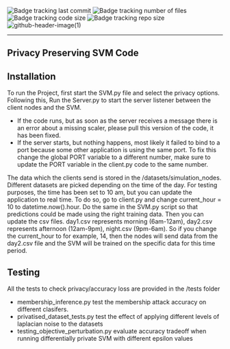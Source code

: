 ![Badge tracking last commit](https://img.shields.io/github/last-commit/Preffet/PPSVM?color=%23013987)
![Badge tracking number of files](https://img.shields.io/github/directory-file-count/Preffet/PPSVM?color=%23016a87)
![Badge tracking code size](https://img.shields.io/github/languages/code-size/Preffet/PPSVM?color=%2301877a)
![Badge tracking repo size](https://img.shields.io/github/repo-size/Preffet/PPSVM?color=%23013987)
![github-header-image(1)](https://github.com/Preffet/PPSVM/assets/84241003/3a7b177e-67ee-4780-8c7e-37caabc1ec42)

---------------------------------------------------------------------------

## Privacy Preserving SVM Code
## Installation
To run the Project, first start the SVM.py file and select the privacy options. Following this, Run the Server.py to start the server listener between the client nodes and the SVM.

- If the code runs, but as soon as the server receives a message there is an error about a missing scaler, please pull this version of the code, it has been fixed.
- If the server starts, but nothing happens, most likely it failed to bind to a port because some other application is using the same port. To fix this change the global PORT variable to a different number, make sure to update the PORT variable in the client.py code to the same number.

The data which the clients send is stored in the /datasets/simulation_nodes.
Different datasets are picked depending on the time of the day. For testing purposes, the time has been set to 10 am,
but you can update the application to real time. To do so, go to client.py and change current_hour = 10 to datetime.now().hour. Do the same in the SVM.py script so that predictions could be made using the right training data. Then you can update the csv files. day1.csv represents morning (6am-12am), day2.csv represents afternoon (12am-9pm), night.csv (9pm-6am). So if you change the current_hour to for example, 14, then the nodes will send data from the day2.csv file and the SVM will be trained on the specific data for this time period.

## Testing
All the tests to check privacy/accuracy loss are provided in the /tests folder
- membership_inference.py test the membership attack accuracy on different clasifers.
- privatised_dataset_tests.py test the effect of applying different levels of laplacian noise to the datasets
- testing_objective_perturbation.py evaluate accuracy tradeoff when running differentially private SVM with different epsilon values



